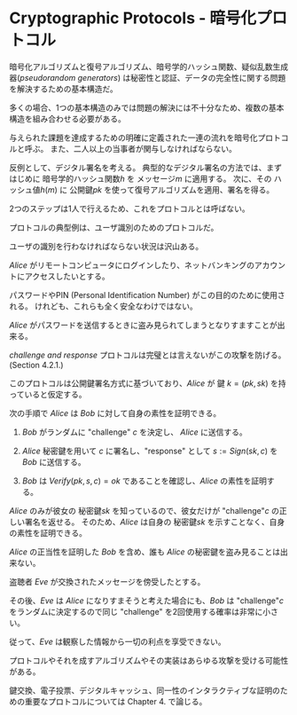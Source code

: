 # Cryptographic Protocols - 暗号化プロトコル

暗号化アルゴリズムと復号アルゴリズム、暗号学的ハッシュ関数、疑似乱数生成器(_pseudorandom generators_) は秘密性と認証、データの完全性に関する問題を解決するための基本構造だ。

多くの場合、1つの基本構造のみでは問題の解決には不十分なため、複数の基本構造を組み合わせる必要がある。

与えられた課題を達成するための明確に定義された一連の流れを暗号化プロトコルと呼ぶ。
また、二人以上の当事者が関与しなければならない。

反例として、デジタル署名を考える。
典型的なデジタル署名の方法では、まずはじめに 暗号学的ハッシュ関数$h$ を メッセージ$m$ に適用する。
次に、その ハッシュ値$h(m)$ に 公開鍵$pk$ を使って復号アルゴリズムを適用、署名を得る。

2つのステップは1人で行えるため、これをプロトコルとは呼ばない。

プロトコルの典型例は、ユーザ識別のためのプロトコルだ。

ユーザの識別を行わなければならない状況は沢山ある。

_Alice_ がリモートコンピュータにログインしたり、ネットバンキングのアカウントにアクセスしたいとする。

パスワードやPIN (Personal Identification Number) がこの目的のために使用される。
けれども、これらも全く安全なわけではない。

_Alice_ がパスワードを送信するときに盗み見られてしまうとなりすますことが出来る。

_challenge and response_ プロトコルは完璧とは言えないがこの攻撃を防げる。(Section 4.2.1.)

このプロトコルは公開鍵署名方式に基づいており、_Alice_ が 鍵 $k = (pk, sk)$ を持っていると仮定する。

次の手順で _Alice_ は _Bob_ に対して自身の素性を証明できる。

1. _Bob_ がランダムに "challenge" $c$ を決定し、 _Alice_ に送信する。

2. _Alice_ 秘密鍵を用いて $c$ に署名し、"response" として $s := Sign(sk, c)$ を _Bob_ に送信する。

3. _Bob_ は $Verify(pk, s, c) = ok$ であることを確認し、_Alice_ の素性を証明する。

_Alice_ のみが彼女の 秘密鍵$sk$ を知っているので、彼女だけが "challenge"$c$ の正しい署名を返せる。
そのため、_Alice_ は自身の 秘密鍵$sk$ を示すことなく、自身の素性を証明できる。

_Alice_ の正当性を証明した _Bob_ を含め、誰も _Alice_ の秘密鍵を盗み見ることは出来ない。

盗聴者 _Eve_ が交換されたメッセージを傍受したとする。

その後、_Eve_ は _Alice_ になりすまそうと考えた場合にも、_Bob_ は "challenge"$c$ をランダムに決定するので同じ "challenge" を2回使用する確率は非常に小さい。

従って、_Eve_ は観察した情報から一切の利点を享受できない。

プロトコルやそれを成すアルゴリズムやその実装はあらゆる攻撃を受ける可能性がある。

鍵交換、電子投票、デジタルキャッシュ、同一性のインタラクティブな証明のための重要なプロトコルについては Chapter 4. で論じる。
